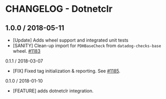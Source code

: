 # CHANGELOG - Dotnetclr

## 1.0.0 / 2018-05-11

* [Update] Adds wheel support and integrated unit tests
* [SANITY] Clean-up import for `PDHBaseCheck` from `datadog-checks-base` wheel. [#1183][]

0.1.1 / 2018-03-07

* [FIX] Fixed tag initialization & reporting. See [#1185][].

0.1.0 / 2018-01-10

* [FEATURE] adds dotnetclr integration.

<!--- The following link definition list is generated by PimpMyChangelog --->
[#1183]: https://github.com/DataDog/integrations-core/issues/1183
[#1185]: https://github.com/DataDog/integrations-core/issues/1185
